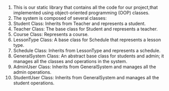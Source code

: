 1) This is our static library that contains all the code for our project,that implemented using object-oriented programming (OOP) classes.
2) The system is composed of several classes:
3) Student Class: Inherits from Teacher and represents a student.
4) Teacher Class: The base class for Student and represents a teacher.
5) Course Class: Represents a course.
6) LessonType Class: A base class for Schedule that represents a lesson type.
7) Schedule Class: Inherits from LessonType and represents a schedule.
8) GeneralSystem Class: An abstract base class for students and admin; it manages all the classes and operations in the system.
9) AdminUser Class: Inherits from GeneralSystem and manages all the admin operations.
10) StudentUser Class: Inherits from GeneralSystem and manages all the student operations.





